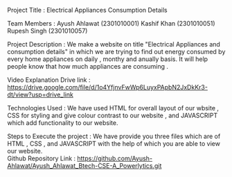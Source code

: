 Project Title : Electrical Appliances Consumption Details

Team Members : Ayush Ahlawat (2301010001)
               Kashif Khan (2301010051)
               Rupesh Singh (2301010057)

Project Description : We make a website on title "Electrical Appliances and consumption details" in which we are trying to find out energy consumed by every home appliances
                      on daily , monthy and anually basis. It will help people know that how much appliances are consuming .              

Video Explanation Drive link : https://drive.google.com/file/d/1o4YfjnvFwWp6LuyxPApbN2JxDkKr3-dt/view?usp=drive_link     

Technologies Used : We have used HTML for overall layout of our wbsite , CSS for styling and give colour contrast to our website , and JAVASCRIPT which add functionality 
                    to our website.

Steps to Execute the project : We have provide you three files which are of HTML , CSS , and JAVASCRIPT with the help of which you are able to view our website.                    
Github Repository Link : https://github.com/Ayush-Ahlawat/Ayush_Ahlawat_Btech-CSE-A_Powerlytics.git               
            
